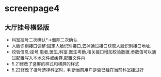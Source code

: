 # screenpage4
## 大厅挂号横竖版
* 科室挂号二次确认*->删除二次确认
* 人脸识别接口调整:固定人脸识别接口,去掉通过接口获取人脸识别接口地址.
* 校验信息:挂号,患者,医生,科室.医生考勤,相关接口增加校验数据,参数值可以通过配置写入本地文件或缓存,配置文件内
* 5.21修改了竖屏的样式和横屏的样式
* 5.22修改了挂号选择科室时，判断当前用户是否已经在当前科室挂过好